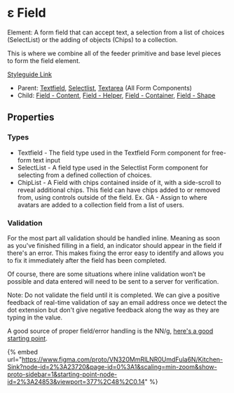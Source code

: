 # ε Field

Element: A form field that can accept text, a selection from a list of choices (SelectList) or the adding of objects (Chips) to a collection.

This is where we combine all of the feeder primitive and base level pieces to form the field element.

[Styleguide Link](https://zpl.io/boA1gkW)

* Parent: [Textfield](../../components/form/textfield.md), [Selectlist](../../components/form/selectlist.md), [Textarea](../../components/form/textarea.md) (All Form Components)
* Child: [Field - Content](field-content.md), [Field - Helper](field-helper.md), [Field - Container](field-container.md), [Field - Shape](field-shape.md)

## Properties

### Types

* Textfield - The field type used in the Textfield Form component for free-form text input
* SelectList - A field type used in the Selectlist Form component for selecting from a defined collection of choices.
* ChipList - A Field with chips contained inside of it, with a side-scroll to reveal additional chips. This field can have chips added to or removed from, using controls outside of the field. Ex. GA - Assign to where avatars are added to a collection field from a list of users.

### Validation

For the most part all validation should be handled inline. Meaning as soon as you've finished filling in a field, an indicator should appear in the field if there's an error. This makes fixing the error easy to identify and allows you to fix it immediately after the field has been completed.

Of course, there are some situations where inline validation won’t be possible and data entered will need to be sent to a server for verification.

Note: Do not validate the field until it is completed. We can give a positive feedback of real-time validation of say an email address once we detect the dot extension but don't give negative feedback along the way as they are typing in the value.

A good source of proper field/error handling is the NN/g, [here's a good starting point](https://www.nngroup.com/articles/errors-forms-design-guidelines/).

{% embed url="https://www.figma.com/proto/VN320MmRlLNR0UmdFula6N/Kitchen-Sink?node-id=2%3A23720&page-id=0%3A1&scaling=min-zoom&show-proto-sidebar=1&starting-point-node-id=2%3A24853&viewport=377%2C48%2C0.14" %}
